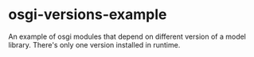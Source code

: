 # osgi-versions-example
An example of osgi modules that depend on different version of a model library. There's only one version installed in runtime.
